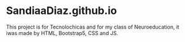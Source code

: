 # SandiaaDiaz.github.io
This project is for Tecnolochicas and for my class of Neuroeducation, it iwas made by HTML, Bootstrap5, CSS and JS.
